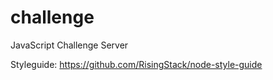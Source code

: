 # challenge
JavaScript Challenge Server


Styleguide: https://github.com/RisingStack/node-style-guide
